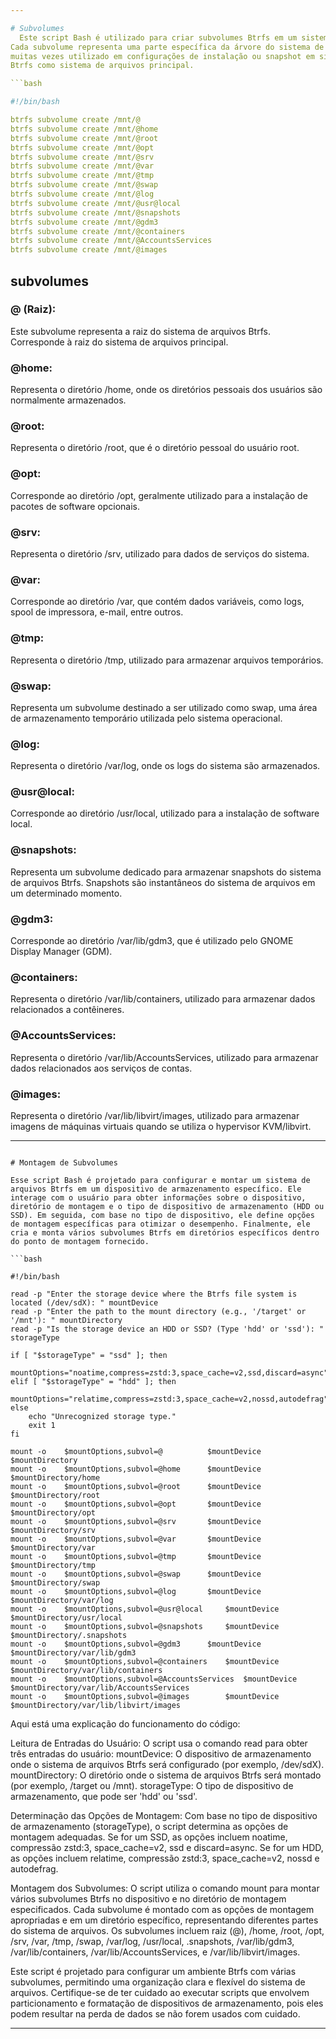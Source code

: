 ```yaml
---

# Subvolumes
  Este script Bash é utilizado para criar subvolumes Btrfs em um sistema de arquivos. 
Cada subvolume representa uma parte específica da árvore do sistema de arquivos, e isso é 
muitas vezes utilizado em configurações de instalação ou snapshot em sistemas que usam 
Btrfs como sistema de arquivos principal.  

```bash

#!/bin/bash

btrfs subvolume create /mnt/@
btrfs subvolume create /mnt/@home
btrfs subvolume create /mnt/@root
btrfs subvolume create /mnt/@opt
btrfs subvolume create /mnt/@srv
btrfs subvolume create /mnt/@var
btrfs subvolume create /mnt/@tmp
btrfs subvolume create /mnt/@swap
btrfs subvolume create /mnt/@log
btrfs subvolume create /mnt/@usr@local
btrfs subvolume create /mnt/@snapshots
btrfs subvolume create /mnt/@gdm3
btrfs subvolume create /mnt/@containers
btrfs subvolume create /mnt/@AccountsServices
btrfs subvolume create /mnt/@images

```

## subvolumes

### @ (Raiz):
   Este subvolume representa a raiz do sistema de arquivos Btrfs. Corresponde à raiz do sistema de arquivos principal.

### @home:
   Representa o diretório /home, onde os diretórios pessoais dos usuários são normalmente armazenados.

### @root:
   Representa o diretório /root, que é o diretório pessoal do usuário root.

### @opt:
   Corresponde ao diretório /opt, geralmente utilizado para a instalação de pacotes de software opcionais.

### @srv:
   Representa o diretório /srv, utilizado para dados de serviços do sistema.

### @var:
   Corresponde ao diretório /var, que contém dados variáveis, como logs, spool de impressora, e-mail, entre outros.

### @tmp:
   Representa o diretório /tmp, utilizado para armazenar arquivos temporários.

### @swap:
   Representa um subvolume destinado a ser utilizado como swap, uma área de armazenamento temporário utilizada pelo sistema operacional.

### @log:
   Representa o diretório /var/log, onde os logs do sistema são armazenados.

### @usr@local:
   Corresponde ao diretório /usr/local, utilizado para a instalação de software local.

### @snapshots:
   Representa um subvolume dedicado para armazenar snapshots do sistema de arquivos Btrfs. Snapshots são instantâneos do sistema de arquivos em um determinado momento.

### @gdm3:
   Corresponde ao diretório /var/lib/gdm3, que é utilizado pelo GNOME Display Manager (GDM).

### @containers:
   Representa o diretório /var/lib/containers, utilizado para armazenar dados relacionados a contêineres.

### @AccountsServices:
   Representa o diretório /var/lib/AccountsServices, utilizado para armazenar dados relacionados aos serviços de contas.

### @images:
   Representa o diretório /var/lib/libvirt/images, utilizado para armazenar imagens de máquinas virtuais quando se utiliza o hypervisor KVM/libvirt.

---
```

# Montagem de Subvolumes

Esse script Bash é projetado para configurar e montar um sistema de arquivos Btrfs em um dispositivo de armazenamento específico. Ele interage com o usuário para obter informações sobre o dispositivo, diretório de montagem e o tipo de dispositivo de armazenamento (HDD ou SSD). Em seguida, com base no tipo de dispositivo, ele define opções de montagem específicas para otimizar o desempenho. Finalmente, ele cria e monta vários subvolumes Btrfs em diretórios específicos dentro do ponto de montagem fornecido.

```bash

#!/bin/bash

read -p "Enter the storage device where the Btrfs file system is located (/dev/sdX): " mountDevice
read -p "Enter the path to the mount directory (e.g., '/target' or '/mnt'): " mountDirectory
read -p "Is the storage device an HDD or SSD? (Type 'hdd' or 'ssd'): " storageType

if [ "$storageType" = "ssd" ]; then
    mountOptions="noatime,compress=zstd:3,space_cache=v2,ssd,discard=async"
elif [ "$storageType" = "hdd" ]; then
    mountOptions="relatime,compress=zstd:3,space_cache=v2,nossd,autodefrag"
else
    echo "Unrecognized storage type."
    exit 1
fi

mount -o	$mountOptions,subvol=@			$mountDevice	$mountDirectory
mount -o	$mountOptions,subvol=@home		$mountDevice	$mountDirectory/home
mount -o	$mountOptions,subvol=@root		$mountDevice	$mountDirectory/root
mount -o	$mountOptions,subvol=@opt		$mountDevice	$mountDirectory/opt
mount -o	$mountOptions,subvol=@srv		$mountDevice	$mountDirectory/srv
mount -o	$mountOptions,subvol=@var		$mountDevice	$mountDirectory/var
mount -o	$mountOptions,subvol=@tmp		$mountDevice	$mountDirectory/tmp
mount -o	$mountOptions,subvol=@swap		$mountDevice	$mountDirectory/swap
mount -o	$mountOptions,subvol=@log		$mountDevice	$mountDirectory/var/log
mount -o	$mountOptions,subvol=@usr@local		$mountDevice	$mountDirectory/usr/local
mount -o	$mountOptions,subvol=@snapshots		$mountDevice	$mountDirectory/.snapshots
mount -o	$mountOptions,subvol=@gdm3		$mountDevice	$mountDirectory/var/lib/gdm3
mount -o	$mountOptions,subvol=@containers	$mountDevice	$mountDirectory/var/lib/containers
mount -o	$mountOptions,subvol=@AccountsServices	$mountDevice	$mountDirectory/var/lib/AccountsServices
mount -o	$mountOptions,subvol=@images	 	$mountDevice	$mountDirectory/var/lib/libvirt/images

```
Aqui está uma explicação do funcionamento do código:

Leitura de Entradas do Usuário:
    O script usa o comando read para obter três entradas do usuário:
        mountDevice: O dispositivo de armazenamento onde o sistema de arquivos Btrfs será configurado (por exemplo, /dev/sdX).
        mountDirectory: O diretório onde o sistema de arquivos Btrfs será montado (por exemplo, /target ou /mnt).
        storageType: O tipo de dispositivo de armazenamento, que pode ser 'hdd' ou 'ssd'.

Determinação das Opções de Montagem:
    Com base no tipo de dispositivo de armazenamento (storageType), o script determina as opções de montagem adequadas.
    Se for um SSD, as opções incluem noatime, compressão zstd:3, space_cache=v2, ssd e discard=async.
    Se for um HDD, as opções incluem relatime, compressão zstd:3, space_cache=v2, nossd e autodefrag.

Montagem dos Subvolumes:
    O script utiliza o comando mount para montar vários subvolumes Btrfs no dispositivo e no diretório de montagem especificados.
    Cada subvolume é montado com as opções de montagem apropriadas e em um diretório específico, representando diferentes partes do sistema de arquivos.
    Os subvolumes incluem raiz (@), /home, /root, /opt, /srv, /var, /tmp, /swap, /var/log, /usr/local, .snapshots, /var/lib/gdm3, /var/lib/containers, /var/lib/AccountsServices, e /var/lib/libvirt/images.

Este script é projetado para configurar um ambiente Btrfs com várias subvolumes, permitindo uma organização clara e flexível do sistema de arquivos. Certifique-se de ter cuidado ao executar scripts que envolvem particionamento e formatação de dispositivos de armazenamento, pois eles podem resultar na perda de dados se não forem usados com cuidado.

---
